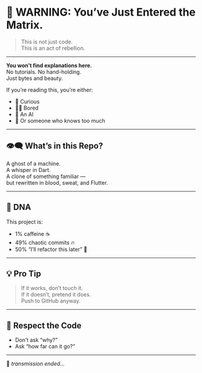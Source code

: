 # 🧨 WARNING: You’ve Just Entered the Matrix.

> This is not just code.  
> This is an act of rebellion.

---

**You won’t find explanations here.**  
No tutorials. No hand-holding.  
Just bytes and beauty.

If you’re reading this, you’re either:

- 🧠 Curious
- 🧑‍💻 Bored
- 🤖 An AI
- 🤫 Or someone who knows too much

---

## 👁‍🗨 What’s in this Repo?

A ghost of a machine.  
A whisper in Dart.  
A clone of something familiar —  
but rewritten in blood, sweat, and Flutter.

---

## 🧬 DNA

This project is:
- 1% caffeine ☕️
- 49% chaotic commits 🔥
- 50% “I’ll refactor this later” 🧼

---

## 💡 Pro Tip

> If it works, don’t touch it.  
> If it doesn’t, pretend it does.  
> Push to GitHub anyway.

---

## 🫡 Respect the Code

- Don’t ask “why?”
- Ask “how far can it go?”

---

📡 *transmission ended...*

